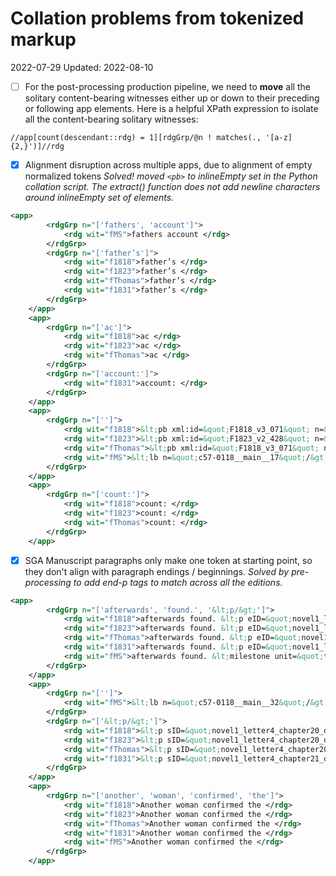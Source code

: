 # Collation problems from tokenized markup
2022-07-29
Updated: 2022-08-10

- [ ] For the post-processing production pipeline, we need to **move** all the solitary content-bearing witnesses either up or down to their preceding or following app elements. Here is a helpful XPath expression to isolate all the content-bearing solitary witnesses:

```
//app[count(descendant::rdg) = 1][rdgGrp/@n ! matches(., '[a-z]{2,}')]//rdg
```

- [x]  Alignment disruption across multiple apps, due to alignment of empty normalized tokens
*Solved! moved `<pb>` to inlineEmpty set in the Python collation script. The extract() function does not add newline characters around inlineEmpty set of elements.*

```xml
<app>
		<rdgGrp n="['fathers', 'account']">
			<rdg wit="fMS">fathers account </rdg>
		</rdgGrp>
		<rdgGrp n="['father’s']">
			<rdg wit="f1818">father’s </rdg>
			<rdg wit="f1823">father’s </rdg>
			<rdg wit="fThomas">father’s </rdg>
			<rdg wit="f1831">father’s </rdg>
		</rdgGrp>
	</app>
	<app>
		<rdgGrp n="['ac']">
			<rdg wit="f1818">ac </rdg>
			<rdg wit="f1823">ac </rdg>
			<rdg wit="fThomas">ac </rdg>
		</rdgGrp>
		<rdgGrp n="['account:']">
			<rdg wit="f1831">account: </rdg>
		</rdgGrp>
	</app>
	<app>
		<rdgGrp n="['']">
			<rdg wit="f1818">&lt;pb xml:id=&quot;F1818_v3_071&quot; n=&quot;067&quot;/&gt; </rdg>
			<rdg wit="f1823">&lt;pb xml:id=&quot;F1823_v2_428&quot; n=&quot;155&quot;/&gt; </rdg>
			<rdg wit="fThomas">&lt;pb xml:id=&quot;F1818_v3_071&quot; n=&quot;067&quot;/&gt; </rdg>
			<rdg wit="fMS">&lt;lb n=&quot;c57-0118__main__17&quot;/&gt; </rdg>
		</rdgGrp>
	</app>
	<app>
		<rdgGrp n="['count:']">
			<rdg wit="f1818">count: </rdg>
			<rdg wit="f1823">count: </rdg>
			<rdg wit="fThomas">count: </rdg>
		</rdgGrp>
	</app>
```	
- [x]  SGA Manuscript paragraphs only make one token at starting point, so they don't align with paragraph endings / beginnings. 
*Solved by pre-processing to add end-p tags to match across all the editions.*

```xml
<app>
		<rdgGrp n="['afterwards', 'found.', '&lt;p/&gt;']">
			<rdg wit="f1818">afterwards found. &lt;p eID=&quot;novel1_letter4_chapter20_div4_div22_p5&quot;/&gt; </rdg>
			<rdg wit="f1823">afterwards found. &lt;p eID=&quot;novel1_letter4_chapter20_div4_div21_p5&quot;/&gt; </rdg>
			<rdg wit="fThomas">afterwards found. &lt;p eID=&quot;novel1_letter4_chapter20_div4_div22_p5&quot;/&gt; </rdg>
			<rdg wit="f1831">afterwards found. &lt;p eID=&quot;novel1_letter4_chapter21_div4_div21_p5&quot;/&gt; </rdg>
			<rdg wit="fMS">afterwards found. &lt;milestone unit=&quot;tei:p&quot;/&gt; </rdg>
		</rdgGrp>
	</app>
	<app>
		<rdgGrp n="['']">
			<rdg wit="fMS">&lt;lb n=&quot;c57-0118__main__32&quot;/&gt; </rdg>
		</rdgGrp>
		<rdgGrp n="['&lt;p/&gt;']">
			<rdg wit="f1818">&lt;p sID=&quot;novel1_letter4_chapter20_div4_div22_p6&quot;/&gt; </rdg>
			<rdg wit="f1823">&lt;p sID=&quot;novel1_letter4_chapter20_div4_div21_p6&quot;/&gt; </rdg>
			<rdg wit="fThomas">&lt;p sID=&quot;novel1_letter4_chapter20_div4_div22_p6&quot;/&gt; </rdg>
			<rdg wit="f1831">&lt;p sID=&quot;novel1_letter4_chapter21_div4_div21_p6&quot;/&gt; </rdg>
		</rdgGrp>
	</app>
	<app>
		<rdgGrp n="['another', 'woman', 'confirmed', 'the']">
			<rdg wit="f1818">Another woman confirmed the </rdg>
			<rdg wit="f1823">Another woman confirmed the </rdg>
			<rdg wit="fThomas">Another woman confirmed the </rdg>
			<rdg wit="f1831">Another woman confirmed the </rdg>
			<rdg wit="fMS">Another woman confirmed the </rdg>
		</rdgGrp>
	</app>

```


